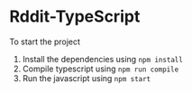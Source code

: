# Rddit-TypeScript
To start the project 
1. Install the dependencies using `npm install`
2. Compile typescript using `npm run compile`
3. Run the javascript using `npm start`

